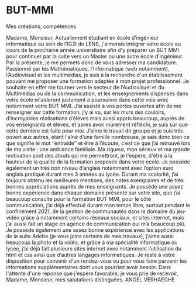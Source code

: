 # BUT-MMI
Mes créations, compétences

Madame, Monsieur,
Actuellement étudiant en école d’ingénieur informatique au sein de l’IG2I de LENS, j'aimerais intégrer votre école au cours de la prochaine année universitaire afin d'y préparer un BUT MMI pour continuer par la suite vers un Master ou une autre école d’ingénieur. 
Par la présente, je me permets donc de vous adresser ma candidature.
Passionné par les Mathématiques, l’Informatique (web notamment), l’Audiovisuel et les multimédias, je suis à la recherche d'un établissement pouvant me proposer une formation adaptée à mon projet professionnel. 
Je souhaite en effet me tourner vers le secteur de l’Audiovisuel et du Multimédias ou de la communication, et les enseignements dispensés dans votre école m'aideront justement à poursuivre dans cette voie avec notamment votre BUT MMI. 
J’ai assisté à vos portes ouvertes afin de me renseigner sur cette formation, j’y ai vu, sur les murs des couloirs, d’incroyables réalisations d’élèves mais aussi appris beaucoup, auprès de vos enseignants et élèves, et après avoir mûrement réfléchi, je suis sûr que cette dernière est faite pour moi. 
J’aime le travail de groupe et je suis très ouvert aux autres, étant l'aîné d’une famille nombreuse, je sais donc bien ce que signifie le mot ‘’entraide’’ et être à l’écoute, c’est ce que j’ai retrouvé lors de ma visite : une ambiance familiale. 
Ma rigueur, mon sérieux et ma grande motivation sont des atouts qui me permettront, je l'espère, d'être à la hauteur de la qualité de la formation proposée dans votre école. Je possède également un très bon niveau d’anglais notamment avec l’option euro anglais pratiqué durant mes 3 années au lycée. 
Durant ma scolarité, j’ai toujours obtenu les meilleures mentions, des notes exemplaires et de très bonnes appréciations auprès de mes enseignants. 
Je possède une assez bonne expérience dans chaque domaine présenté sur votre site, que j’ai beaucoup consulté pour la formation BUT MMI, pour le côté communication, j’ai déjà effectué durant mon temps libre, surtout pendant le confinement 2021, de la gestion de communautés dans le domaine du jeu-vidéo grâce à notamment certains réseaux sociaux, et sites internet, mais j’ai aussi fait un stage en agence de communication qui m’a beaucoup plû. 
Je possède également une assez bonne expérience avec les applications de la suite Adobe (je vous joins certains de mes travaux), j’aime aussi beaucoup la photo et la vidéo, et grâce à ma spécialité informatique du lycée, j’ai déjà fait plusieurs sites internet avec notamment l’utilisation du html et css ainsi que d’autres langages informatiques.
Je reste à votre disposition pour convenir d'un rendez-vous ou pour vous faire parvenir les informations supplémentaires dont vous pourriez avoir besoin.
Dans l'attente d'une réponse que j'espère favorable, je vous prie de recevoir, Madame, Monsieur, mes salutations distinguées.
ANGEL
VERHAEGHE

